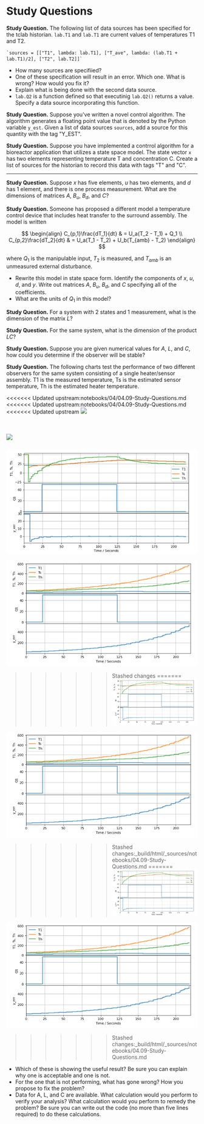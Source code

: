 # Study Questions

**Study Question.** The following list of data sources has been specified for the tclab historian. `lab.T1` and `lab.T1` are current values of temperatures T1 and T2.

    `sources = [["T1", lambda: lab.T1], ["T_ave", lambda: (lab.T1 + lab.T1)/2], ["T2", lab.T2]]`
    
* How many sources are specifiied?
* One of these specification will result in an error. Which one. What is wrong? How would you fix it?
* Explain what is being done with the second data source.
* `lab.Q2` is a function defined so that executinig `lab.Q2()` returns a value. Specify a data source incorporating this function.
    
**Study Question.** Suppose you've written a novel control algorithm. The algorithm generates a floating point value that is denoted by the Python variable `y_est`. Given a list of data sources `sources`, add a source for this quantity with the tag "Y_EST".

**Study Question.** Suppose you have implemented a contrrol algorithm for a bioreactor application that utilizes a state space model. The state vector `x` has two elements representing temperature T and concentration C. Create a list of sources for the historian to record this data with tags "T" and "C".

<hr>

**Study Question.** Suppose $x$ has five elements, $u$ has two elements, and $d$ has 1 element, and there is one process measurement. What are the dimensions of matrices $A$, $B_u$, $B_d$, and $C$?

**Study Question.** Someone has proposed a different model a temperature control device that includes heat transfer to the surround assembly. The model is written

$$
\begin{align}
C_{p,1}\frac{dT_1}{dt} & = U_a(T_2 - T_1) + Q_1  \\
C_{p,2}\frac{dT_2}{dt} & = U_a(T_1 - T_2) + U_b(T_{amb} - T_2)
\end{align}
$$

where $Q_1$ is the manipulable input, $T_2$ is measured, and $T_{amb}$ is an unmeasured external disturbance.

* Rewrite this model in state space form. Identify the components of $x$, $u$, $d$, and $y$. Write out matrices $A$, $B_u$, $B_d$, and $C$ specifying all of the coefficients.
* What are the units of $Q_1$ in this model?

**Study Question.** For a system with 2 states and 1 measurement, what is the dimension of the matrix $L$? 

**Study Question.** For the same system, what is the dimension of the product $LC$?

**Study Question.** Suppose you are given numerical values for $A$, $L$, and $C$, how could you determine if the observer will be stable?

**Study Question.** The following charts test the performance of two different observers for the same system consisting of a single heater/sensor assembly. T1 is the measured temperature, Ts is the estimated sensor temperature, Th is the estimated heater temperature.

<<<<<<< Updated upstream:notebooks/04/04.09-Study-Questions.md
<<<<<<< Updated upstream:notebooks/04/04.09-Study-Questions.md
<<<<<<< Updated upstream
![](./figures/state_estimation_1.png)

![](./figures/state_estimation_2.png)
=======
![](../figures/state_estimation_1.png)

![](../figures/state_estimation_2.png)
>>>>>>> Stashed changes
=======
![](../figures/state_estimation_1.png)

![](../figures/state_estimation_2.png)
>>>>>>> Stashed changes:_build/html/_sources/notebooks/04.09-Study-Questions.md
=======
![](../figures/state_estimation_1.png)

![](../figures/state_estimation_2.png)
>>>>>>> Stashed changes:_build/html/_sources/notebooks/04.09-Study-Questions.md

* Which of these is showing the useful result? Be sure you can explain why one is acceptable and one is not.
* For the one that is not performing, what has gone wrong? How you propose to fix the problem?
* Data for A, L, and C are available. What calculation would you perform to verify your analysis?  What calculation would you perform to remedy the problem? Be sure you can write out the code (no more than five lines required) to do these calculations.

